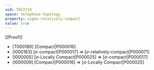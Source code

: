 ```yaml
---
uid: T023718
space: telophase-topology
property: sigma-relatively-compact
value: true
---
```

[[Proof]]

* [T000189] [Compact|P000016]
* [I000163] [$\sigma$-compact|P000017] => [$\sigma$-relatively-compact|P000071]
* [I000005] [$\sigma$-Locally Compact|P000025] => [$\sigma$-compact|P000017]
* [I000009] [Compact|P000016] => [$\sigma$-Locally Compact|P000025]

